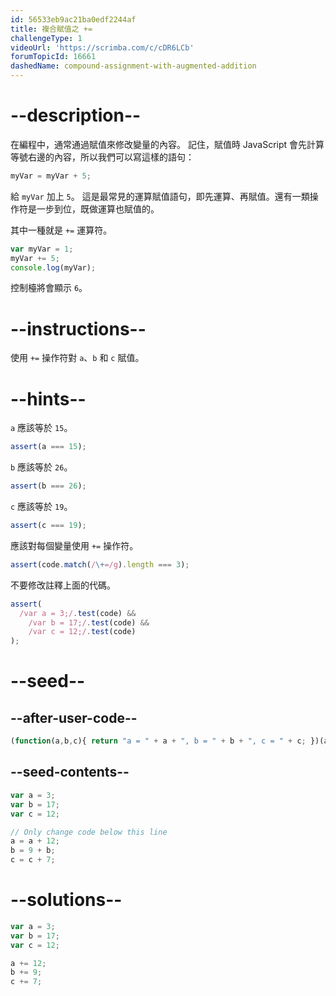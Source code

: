 ```yaml
---
id: 56533eb9ac21ba0edf2244af
title: 複合賦值之 +=
challengeType: 1
videoUrl: 'https://scrimba.com/c/cDR6LCb'
forumTopicId: 16661
dashedName: compound-assignment-with-augmented-addition
---
```


# --description--

在編程中，通常通過賦值來修改變量的內容。 記住，賦值時 JavaScript 會先計算等號右邊的內容，所以我們可以寫這樣的語句：

```js
myVar = myVar + 5;
```

給 `myVar` 加上 `5`。 這是最常見的運算賦值語句，即先運算、再賦值。還有一類操作符是一步到位，既做運算也賦值的。

其中一種就是 `+=` 運算符。

```js
var myVar = 1;
myVar += 5;
console.log(myVar);
```

控制檯將會顯示 `6`。

# --instructions--

使用 `+=` 操作符對 `a`、`b` 和 `c` 賦值。

# --hints--

`a` 應該等於 `15`。

```js
assert(a === 15);
```

`b` 應該等於 `26`。

```js
assert(b === 26);
```

`c` 應該等於 `19`。

```js
assert(c === 19);
```

應該對每個變量使用 `+=` 操作符。

```js
assert(code.match(/\+=/g).length === 3);
```

不要修改註釋上面的代碼。

```js
assert(
  /var a = 3;/.test(code) &&
    /var b = 17;/.test(code) &&
    /var c = 12;/.test(code)
);
```

# --seed--

## --after-user-code--

```js
(function(a,b,c){ return "a = " + a + ", b = " + b + ", c = " + c; })(a,b,c);
```

## --seed-contents--

```js
var a = 3;
var b = 17;
var c = 12;

// Only change code below this line
a = a + 12;
b = 9 + b;
c = c + 7;
```

# --solutions--

```js
var a = 3;
var b = 17;
var c = 12;

a += 12;
b += 9;
c += 7;
```
